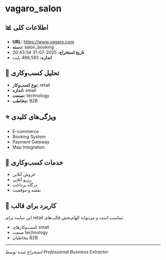 # vagaro_salon

## 📊 اطلاعات کلی
- **URL:** https://www.vagaro.com
- **دسته:** salon_booking
- **تاریخ استخراج:** 2025-07-31 20:43:34
- **اندازه:** 486,583 بایت

## 🏢 تحلیل کسب‌وکاری
- **نوع کسب‌وکار:** retail
- **اندازه:** small
- **صنعت:** technology
- **مخاطب:** B2B

## ⭐ ویژگی‌های کلیدی
- E-commerce
- Booking System
- Payment Gateway
- Map Integration

## 🔧 خدمات کسب‌وکاری
- فروش آنلاین
- رزرو آنلاین
- درگاه پرداخت
- نقشه و موقعیت

## 🎯 کاربرد برای قالب
این سایت برای retail مناسب است و می‌تواند الهام‌بخش قالب‌های:
- کسب‌وکارهای small
- صنعت technology
- مخاطبان B2B

---
*استخراج شده توسط Professional Business Extractor*
